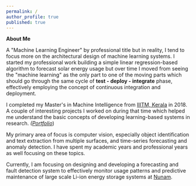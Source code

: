 ```yaml
---
permalink: /
author_profile: true
published: true
---
```


**About Me**

A "Machine Learning Engineer" by professional title but in reality, I tend to focus more on the architectural design of machine learning systems. I started my professional work building a simple linear regression-based algorithm to forecast solar energy usage but over time I moved from seeing the "machine learning" as the only part to one of the moving parts which should go through the same cycle of **test - deploy - integrate** phase, effectively employing the concept of continuous integration and deployment.

I completed my Master's in Machine Intelligence from [IIITM, Kerala](www.iiitmk.ac.in) in 2018. A couple of interesting projects I worked on during that time which helped me understand the basic concepts of developing learning-based systems in research. *([Portfolio](https://saradindusengupta.ml/portfolio/)*)

My primary area of focus is computer vision, especially object identification and text extraction from multiple surfaces, and time-series forecasting and anomaly detection. I have spent my academic years and professional years as well focusing on these topics.

Currently, I am focusing on designing and developing a forecasting and fault detection system to effectively monitor usage patterns and predictive maintenance of large scale Li-ion energy storage systems at [Nunam](https://nunam.com).
